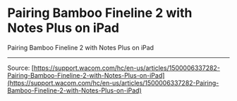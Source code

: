 # Pairing Bamboo Fineline 2 with Notes Plus on iPad

Pairing Bamboo Fineline 2 with Notes Plus on iPad

---
Source: [https://support.wacom.com/hc/en-us/articles/1500006337282-Pairing-Bamboo-Fineline-2-with-Notes-Plus-on-iPad](https://support.wacom.com/hc/en-us/articles/1500006337282-Pairing-Bamboo-Fineline-2-with-Notes-Plus-on-iPad)
